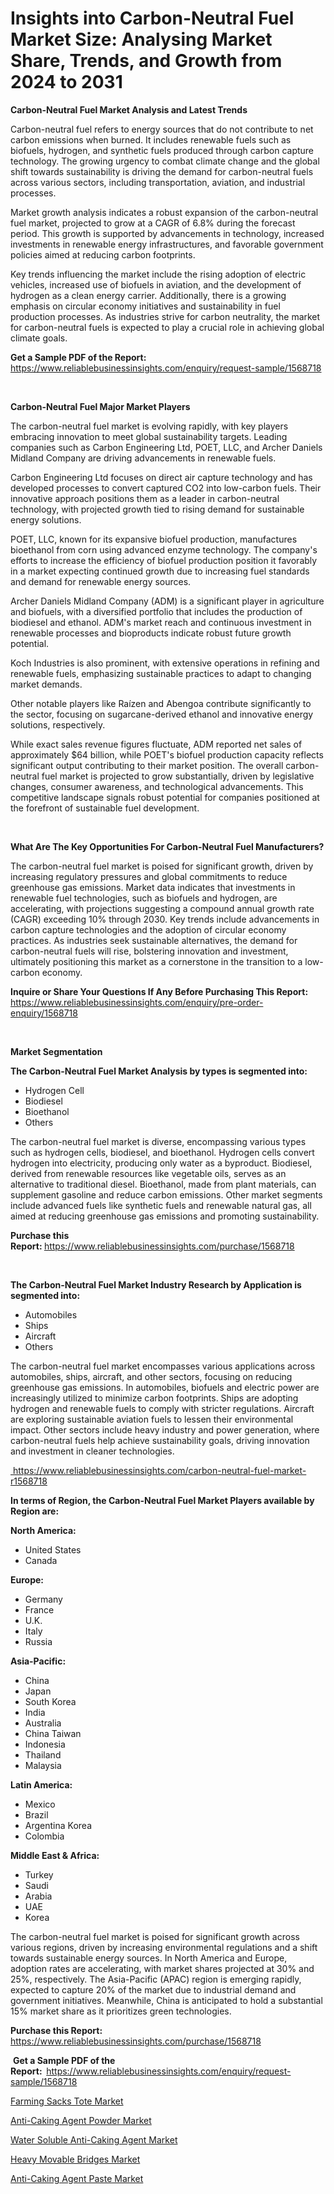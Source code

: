 <p><h1>Insights into Carbon-Neutral Fuel Market Size: Analysing Market Share, Trends, and Growth from 2024 to 2031</h1></p><p><strong>Carbon-Neutral Fuel Market Analysis and Latest Trends</strong></p>
<p><p>Carbon-neutral fuel refers to energy sources that do not contribute to net carbon emissions when burned. It includes renewable fuels such as biofuels, hydrogen, and synthetic fuels produced through carbon capture technology. The growing urgency to combat climate change and the global shift towards sustainability is driving the demand for carbon-neutral fuels across various sectors, including transportation, aviation, and industrial processes.</p><p>Market growth analysis indicates a robust expansion of the carbon-neutral fuel market, projected to grow at a CAGR of 6.8% during the forecast period. This growth is supported by advancements in technology, increased investments in renewable energy infrastructures, and favorable government policies aimed at reducing carbon footprints. </p><p>Key trends influencing the market include the rising adoption of electric vehicles, increased use of biofuels in aviation, and the development of hydrogen as a clean energy carrier. Additionally, there is a growing emphasis on circular economy initiatives and sustainability in fuel production processes. As industries strive for carbon neutrality, the market for carbon-neutral fuels is expected to play a crucial role in achieving global climate goals.</p></p>
<p><strong>Get a Sample PDF of the Report:&nbsp;</strong> <a href="https://www.reliablebusinessinsights.com/enquiry/request-sample/1568718?utm_campaign=1091&utm_medium=2&utm_source=Github&utm_content=ia&utm_term=14102024&utm_id=carbon-neutral-fuel">https://www.reliablebusinessinsights.com/enquiry/request-sample/1568718</a></p>
<p>&nbsp;</p>
<p><strong>Carbon-Neutral Fuel Major Market Players</strong></p>
<p><p>The carbon-neutral fuel market is evolving rapidly, with key players embracing innovation to meet global sustainability targets. Leading companies such as Carbon Engineering Ltd, POET, LLC, and Archer Daniels Midland Company are driving advancements in renewable fuels.</p><p>Carbon Engineering Ltd focuses on direct air capture technology and has developed processes to convert captured CO2 into low-carbon fuels. Their innovative approach positions them as a leader in carbon-neutral technology, with projected growth tied to rising demand for sustainable energy solutions.</p><p>POET, LLC, known for its expansive biofuel production, manufactures bioethanol from corn using advanced enzyme technology. The company's efforts to increase the efficiency of biofuel production position it favorably in a market expecting continued growth due to increasing fuel standards and demand for renewable energy sources.</p><p>Archer Daniels Midland Company (ADM) is a significant player in agriculture and biofuels, with a diversified portfolio that includes the production of biodiesel and ethanol. ADM's market reach and continuous investment in renewable processes and bioproducts indicate robust future growth potential.</p><p>Koch Industries is also prominent, with extensive operations in refining and renewable fuels, emphasizing sustainable practices to adapt to changing market demands.</p><p>Other notable players like Raízen and Abengoa contribute significantly to the sector, focusing on sugarcane-derived ethanol and innovative energy solutions, respectively.</p><p>While exact sales revenue figures fluctuate, ADM reported net sales of approximately $64 billion, while POET's biofuel production capacity reflects significant output contributing to their market position. The overall carbon-neutral fuel market is projected to grow substantially, driven by legislative changes, consumer awareness, and technological advancements. This competitive landscape signals robust potential for companies positioned at the forefront of sustainable fuel development.</p></p>
<p>&nbsp;</p>
<p><strong>What Are The Key Opportunities For Carbon-Neutral Fuel Manufacturers?</strong></p>
<p><p>The carbon-neutral fuel market is poised for significant growth, driven by increasing regulatory pressures and global commitments to reduce greenhouse gas emissions. Market data indicates that investments in renewable fuel technologies, such as biofuels and hydrogen, are accelerating, with projections suggesting a compound annual growth rate (CAGR) exceeding 10% through 2030. Key trends include advancements in carbon capture technologies and the adoption of circular economy practices. As industries seek sustainable alternatives, the demand for carbon-neutral fuels will rise, bolstering innovation and investment, ultimately positioning this market as a cornerstone in the transition to a low-carbon economy.</p></p>
<p><strong>Inquire or Share Your Questions If Any Before Purchasing This Report:</strong> <a href="https://www.reliablebusinessinsights.com/enquiry/pre-order-enquiry/1568718?utm_campaign=1091&utm_medium=2&utm_source=Github&utm_content=ia&utm_term=14102024&utm_id=carbon-neutral-fuel">https://www.reliablebusinessinsights.com/enquiry/pre-order-enquiry/1568718</a></p>
<p>&nbsp;</p>
<p><strong>Market Segmentation</strong></p>
<p><strong>The Carbon-Neutral Fuel Market Analysis by types is segmented into:</strong></p>
<p><ul><li>Hydrogen Cell</li><li>Biodiesel</li><li>Bioethanol</li><li>Others</li></ul></p>
<p><p>The carbon-neutral fuel market is diverse, encompassing various types such as hydrogen cells, biodiesel, and bioethanol. Hydrogen cells convert hydrogen into electricity, producing only water as a byproduct. Biodiesel, derived from renewable resources like vegetable oils, serves as an alternative to traditional diesel. Bioethanol, made from plant materials, can supplement gasoline and reduce carbon emissions. Other market segments include advanced fuels like synthetic fuels and renewable natural gas, all aimed at reducing greenhouse gas emissions and promoting sustainability.</p></p>
<p><strong>Purchase this Report:&nbsp;</strong><a href="https://www.reliablebusinessinsights.com/purchase/1568718?utm_campaign=1091&utm_medium=2&utm_source=Github&utm_content=ia&utm_term=14102024&utm_id=carbon-neutral-fuel">https://www.reliablebusinessinsights.com/purchase/1568718</a></p>
<p>&nbsp;</p>
<p><strong>The Carbon-Neutral Fuel Market Industry Research by Application is segmented into:</strong></p>
<p><ul><li>Automobiles</li><li>Ships</li><li>Aircraft</li><li>Others</li></ul></p>
<p><p>The carbon-neutral fuel market encompasses various applications across automobiles, ships, aircraft, and other sectors, focusing on reducing greenhouse gas emissions. In automobiles, biofuels and electric power are increasingly utilized to minimize carbon footprints. Ships are adopting hydrogen and renewable fuels to comply with stricter regulations. Aircraft are exploring sustainable aviation fuels to lessen their environmental impact. Other sectors include heavy industry and power generation, where carbon-neutral fuels help achieve sustainability goals, driving innovation and investment in cleaner technologies.</p></p>
<p><a href="https://www.reliablebusinessinsights.com/carbon-neutral-fuel-market-r1568718?utm_campaign=1091&utm_medium=2&utm_source=Github&utm_content=ia&utm_term=14102024&utm_id=carbon-neutral-fuel">&nbsp;https://www.reliablebusinessinsights.com/carbon-neutral-fuel-market-r1568718</a></p>
<p><strong>In terms of Region, the Carbon-Neutral Fuel Market Players available by Region are:</strong></p>
<p>
    <p> <strong> North America: </strong>
        <ul>
            <li>United States</li>
            <li>Canada</li>
        </ul>
        </p> 
    <p> <strong> Europe: </strong>
        <ul>
            <li>Germany</li>
            <li>France</li>
            <li>U.K.</li>
            <li>Italy</li>
            <li>Russia</li>
        </ul>
        </p> 
    <p> <strong> Asia-Pacific: </strong>
        <ul>
            <li>China</li>
            <li>Japan</li>
            <li>South Korea</li>
            <li>India</li>
            <li>Australia</li>
            <li>China Taiwan</li>
            <li>Indonesia</li>
            <li>Thailand</li>
            <li>Malaysia</li>
        </ul>
        </p> 
    <p> <strong> Latin America: </strong>
        <ul>
            <li>Mexico</li>
            <li>Brazil</li>
            <li>Argentina Korea</li>
            <li>Colombia</li>
        </ul>
        </p> 
    <p> <strong> Middle East & Africa: </strong>
        <ul>
            <li>Turkey</li>
            <li>Saudi</li>
            <li>Arabia</li>
            <li>UAE</li>
            <li>Korea</li>
        </ul>
    </p>
    </p>
<p><p>The carbon-neutral fuel market is poised for significant growth across various regions, driven by increasing environmental regulations and a shift towards sustainable energy sources. In North America and Europe, adoption rates are accelerating, with market shares projected at 30% and 25%, respectively. The Asia-Pacific (APAC) region is emerging rapidly, expected to capture 20% of the market due to industrial demand and government initiatives. Meanwhile, China is anticipated to hold a substantial 15% market share as it prioritizes green technologies.</p></p>
<p><strong>Purchase this Report: </strong><a href="https://www.reliablebusinessinsights.com/purchase/1568718?utm_campaign=1091&utm_medium=2&utm_source=Github&utm_content=ia&utm_term=14102024&utm_id=carbon-neutral-fuel">https://www.reliablebusinessinsights.com/purchase/1568718</a></p>
<p>&nbsp;<strong>Get a Sample PDF of the Report:&nbsp;&nbsp;</strong><a href="https://www.reliablebusinessinsights.com/enquiry/request-sample/1568718?utm_campaign=1091&utm_medium=2&utm_source=Github&utm_content=ia&utm_term=14102024&utm_id=carbon-neutral-fuel">https://www.reliablebusinessinsights.com/enquiry/request-sample/1568718</a></p>
<p><strong></strong></p>
<p><p><a href="https://github.com/maniehilp9ib/Market-Research-Report-List-1/blob/main/farming-sacks-tote-market.md?utm_campaign=1091&utm_medium=2&utm_source=Github&utm_content=ia&utm_term=14102024&utm_id=carbon-neutral-fuel">Farming Sacks Tote Market</a></p><p><a href="https://www.linkedin.com/pulse/navigating-global-anti-caking-agent-powder-market-l5k6f?trk=public_post_embed_feed-article-content&utm_campaign=1091&utm_medium=2&utm_source=Github&utm_content=ia&utm_term=14102024&utm_id=carbon-neutral-fuel">Anti-Caking Agent Powder Market</a></p><p><a href="https://www.linkedin.com/pulse/water-soluble-anti-caking-agent-market-trends-insights-t3oef?trk=public_post_embed_feed-article-content&utm_campaign=1091&utm_medium=2&utm_source=Github&utm_content=ia&utm_term=14102024&utm_id=carbon-neutral-fuel">Water Soluble Anti-Caking Agent Market</a></p><p><a href="https://github.com/burdgexaraeqn/Market-Research-Report-List-1/blob/main/heavy-movable-bridges-market.md?utm_campaign=1091&utm_medium=2&utm_source=Github&utm_content=ia&utm_term=14102024&utm_id=carbon-neutral-fuel">Heavy Movable Bridges Market</a></p><p><a href="https://www.linkedin.com/pulse/anti-caking-agent-paste-market-penetration-strategies-k2ywf?trk=public_post_embed_feed-article-content&utm_campaign=1091&utm_medium=2&utm_source=Github&utm_content=ia&utm_term=14102024&utm_id=carbon-neutral-fuel">Anti-Caking Agent Paste Market</a></p></p>